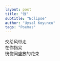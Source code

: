 ```yaml
---
layout: post
title: "蚀"
subtitle: "Eclipse"
author: "Uysal Koyuncu"
tags: "Poemas"
---
```


交给风带走  
在你指尖  
恍惚间盛放的花束  
  